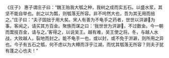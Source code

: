 《庄子》
惠子谓庄子曰：“魏王贻我大瓠之种，我树之成而实五石。以盛水浆，其坚不能自举也。剖之以为瓢，则瓠落无所容。非不呺然大也，吾为其无用而掊之。”庄子曰：“夫子固拙于用大矣。宋人有善为不龟手之药者，世世以洴澼𬘢为事。客闻之，请买其方百金。聚族而谋之曰：‘我世世为洴澼𬘢，不过数金。今一朝而鬻技百金，请与之。’客得之，以说吴王。越有难，吴王使之将。冬，与越人水战，大败越人，裂地而封之。能不龟手一也，或以封，或不免于洴澼，则所用之异也。今子有五石之瓠，何不虑以为大樽而浮乎江湖，而忧其瓠落无所容？则夫子犹有蓬之心也夫！”